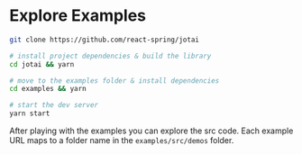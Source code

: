 # Explore Examples

```bash
git clone https://github.com/react-spring/jotai

# install project dependencies & build the library
cd jotai && yarn

# move to the examples folder & install dependencies 
cd examples && yarn

# start the dev server 
yarn start
```
After playing with the examples you can explore the src code. Each example URL maps to a folder name in the `examples/src/demos` folder.
